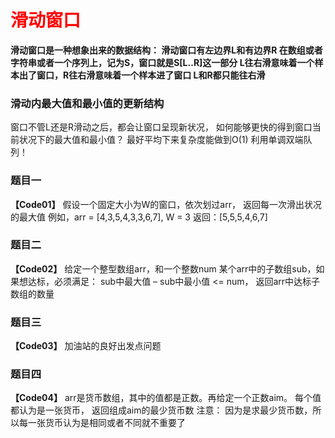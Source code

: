 # <font color="red">**滑动窗口**</font>
**滑动窗口是一种想象出来的数据结构： 滑动窗口有左边界L和有边界R 
在数组或者字符串或者一个序列上，记为S，窗口就是S[L..R]这一部分
L往右滑意味着一个样本出了窗口，R往右滑意味着一个样本进了窗口
L和R都只能往右滑**



### 滑动内最大值和最小值的更新结构
窗口不管L还是R滑动之后，都会让窗口呈现新状况，
如何能够更快的得到窗口当前状况下的最大值和最小值？
最好平均下来复杂度能做到O(1)
利用单调双端队列！


### 题目一
**【Code01】**
假设一个固定大小为W的窗口，依次划过arr，
返回每一次滑出状况的最大值
例如，arr = [4,3,5,4,3,3,6,7], W = 3
返回：[5,5,5,4,6,7]


### 题目二
**【Code02】**
给定一个整型数组arr，和一个整数num
某个arr中的子数组sub，如果想达标，必须满足：
sub中最大值 – sub中最小值 <= num，
返回arr中达标子数组的数量


### 题目三
**【Code03】**
加油站的良好出发点问题


### 题目四
**【Code04】**
arr是货币数组，其中的值都是正数。再给定一个正数aim。
每个值都认为是一张货币，
返回组成aim的最少货币数
注意：
因为是求最少货币数，所以每一张货币认为是相同或者不同就不重要了

